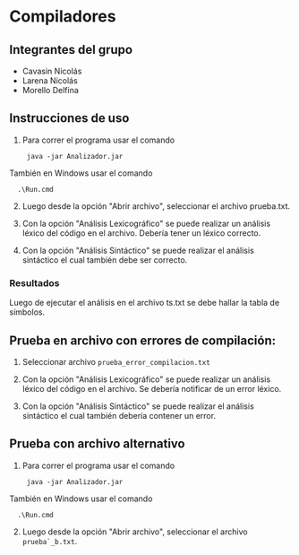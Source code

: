 # Compiladores

## Integrantes del grupo

- Cavasin Nicolás
- Larena Nicolás
- Morello Delfina


## Instrucciones de uso

1. Para correr el programa usar el comando

        java -jar Analizador.jar

También en Windows usar el comando

      .\Run.cmd

2. Luego desde la opción "Abrir archivo", seleccionar el archivo prueba.txt.

3. Con la opción "Análisis Lexicográfico" se puede realizar un análisis léxico del código en el archivo. Debería tener un léxico correcto.

4. Con la opción "Análisis Sintáctico" se puede realizar el análisis sintáctico el cual también debe ser correcto.

### Resultados

Luego de ejecutar el análisis en el archivo ts.txt se debe hallar la tabla de símbolos. 


## Prueba en archivo con errores de compilación:

1. Seleccionar archivo ```prueba_error_compilacion.txt```

2. Con la opción "Análisis Lexicográfico" se puede realizar un análisis léxico del código en el archivo. Se debería notificar de un error léxico.

3. Con la opción "Análisis Sintáctico" se puede realizar el análisis sintáctico el cual también debería contener un error.

## Prueba con archivo alternativo

1. Para correr el programa usar el comando

        java -jar Analizador.jar

También en Windows usar el comando

      .\Run.cmd

2. Luego desde la opción "Abrir archivo", seleccionar el archivo ```prueba`_b.txt```.
